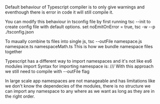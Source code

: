 Default behaviour of Typescript compiler is to only give warnings and eventhough there is error in code it will still compile it.

You can modify this behaviour in tsconfig file by first running tsc --init to create config file with default options. set noEmitOnError = true, tsc -w --p ./tsconfig.json

To maually combine ts files into single js, tsc --outFile namespace.js namespace.ts namespaceMath.ts
This is how we bundle namespace files together

Typescript has a different way to import namespaces and it's not like es6 modules import
Syntax for importing namespace is: /// <reference path="namespaceMath.ts" />
With this approach we still need to compile with --outFile flag

In large scale app namespaces are not manageable and has limitations like we don't know the dependecies of the modules, there is no structure we can import any namespace to any where as we want as long as they are in the right order.
